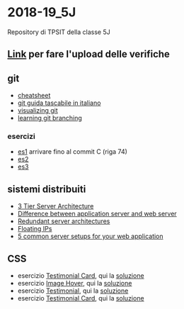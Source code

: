 # 2018-19_5J
Repository di TPSIT della classe 5J

## [Link](https://script.google.com/macros/s/AKfycbx3Mn36N3G4CfGV-ju_NDdMtc9tr9-tkwm4Md-Xrei6GoYffiAs/exec) **per fare l'upload delle verifiche**

## git
- [cheatsheet](https://zeroturnaround.com/wp-content/uploads/2016/02/Git-Cheat-Sheet-pdf-v2.png)
- [git guida tascabile in italiano](http://rogerdudler.github.io/git-guide/index.it.html)
- [visualizing git](http://git-school.github.io/visualizing-git/#free-remote)
- [learning git branching](https://learngitbranching.js.org)

### esercizi
- [es1](https://github.com/angelogalanti/2018-19_5J/blob/master/comandi%20git.sh) arrivare fino al commit C (riga 74) 
- [es2](https://github.com/angelogalanti/2018-19_5J/blob/master/esercizio%20git%202%20sincronizzazione%20repository%20remoto.sh)
- [es3](https://github.com/angelogalanti/2018-19_5J/blob/master/esercizio%20git%203%20clonare%20repository.sh)

## sistemi distribuiti
- [3 Tier Server Architecture](https://www.researchgate.net/figure/A-Typical-3-Tier-Server-Architecture-Tier-1-Web-Server-Tier-2-Application-Server-Tier_fig1_221147997)
- [Difference between application server and web server](https://stackoverflow.com/questions/936197/what-is-the-difference-between-application-server-and-web-server)
- [Redundant server architectures](https://www.e2enetworks.com/help/knowledge-base/redundant-server-architectures-from-e2e-networks/)
- [Floating IPs](https://blog.digitalocean.com/floating-ips-start-architecting-your-applications-for-high-availability/)
- [5 common server setups for your web application](https://www.digitalocean.com/community/tutorials/5-common-server-setups-for-your-web-application)

## CSS
- esercizio [Testimonial Card](https://codepen.io/angelogalanti/pen/OaVdpZ), qui la [soluzione](https://codepen.io/angelogalanti/pen/vQBbMq)
- esercizio [Image Hover](https://codepen.io/angelogalanti/pen/vQGBwm), qui la [soluzione](https://codepen.io/angelogalanti/pen/pQJbOw)
- esercizio [Testimonial](https://codepen.io/angelogalanti/pen/aQWqWN), qui la [soluzione](https://codepen.io/angelogalanti/pen/pQRwed)
- esercizio [Testimonial Card](https://codepen.io/angelogalanti/pen/pQWqWE), qui la [soluzione](https://codepen.io/angelogalanti/pen/NEaeaq)


